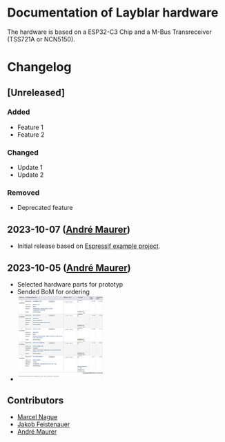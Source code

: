 # Documentation of Layblar hardware

The hardware is based on a ESP32-C3 Chip and a M-Bus Transreceiver (TSS721A or NCN5150).

# Changelog

## [Unreleased]

### Added

- Feature 1
- Feature 2

### Changed

- Update 1
- Update 2

### Removed

- Deprecated feature

## 2023-10-07 ([André Maurer](https://github.com/bouncecom))

- Initial release based on [Espressif example project](https://github.com/espressif/esp-idf/tree/master/examples/protocols/mqtt/tcp).

## 2023-10-05 ([André Maurer](https://github.com/bouncecom))

- Selected hardware parts for prototyp
- Sended BoM for ordering
- <img src="data/docu/order_05102023.png" alt="Oder list" width="200"/>


## Contributors

- [Marcel Nague](https://github.com/marcel-nague)
- [Jakob Feistenauer](https://github.com/yescob)
- [André Maurer](https://github.com/bouncecom)